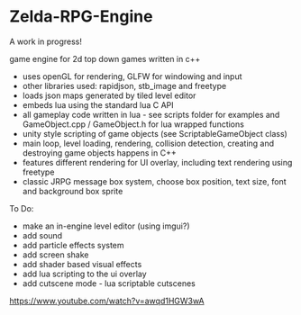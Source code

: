 # Zelda-RPG-Engine

A work in progress!

game engine for 2d top down games written in c++
- uses openGL for rendering, GLFW for windowing and input
- other libraries used: rapidjson, stb_image and freetype
- loads json maps generated by tiled level editor
- embeds lua using the standard lua C API
- all gameplay code written in lua - see scripts folder for examples and GameObject.cpp / GameObject.h for lua wrapped functions
- unity style scripting of game objects (see ScriptableGameObject class)
- main loop, level loading, rendering, collision detection, creating and destroying game objects happens in C++
- features different rendering for UI overlay, including text rendering using freetype
- classic JRPG message box system, choose box position, text size, font and background box sprite

To Do:
- make an in-engine level editor (using imgui?)
- add sound
- add particle effects system
- add screen shake 
- add shader based visual effects
- add lua scripting to the ui overlay
- add cutscene mode - lua scriptable cutscenes

https://www.youtube.com/watch?v=awqd1HGW3wA
